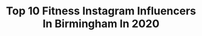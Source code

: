 ---
title: Top 10 Fitness Instagram Influencers In Birmingham In 2020
description: >-
  Find top fitness Instagram influencers in Birmingham in 2020. Most popular hashtags: #love #fitness #travel #instagood.
platform: Instagram
profiles:
  - username: "shutkeverofficial"
    fullname: >-
      Leah Shutkever | PRO. EATER
    location: "United Kingdom"
    followers: 69047
    engagement: 418
    commentsToLikes: 0.056212
    avatar: "https://scontent-amt2-1.cdninstagram.com/v/t51.2885-19/s320x320/70787071_384707028909529_6182683732730707968_n.jpg?_nc_ht=scontent-amt2-1.cdninstagram.com&_nc_ohc=l_vVLbS-V00AX81eShX&oh=b9de41fbb503849cb3804a0ef039376e&oe=5EBC317F"
    verified: false
    hashtags: "#pancakeweek, #restaurant, #notsoholy, #teamgsn"
  - username: "tabslifts"
    fullname: >-
      🌻TABS LOFTS🌻
    location: "United Kingdom"
    followers: 10751
    engagement: 1333
    commentsToLikes: 0.090203
    avatar: "https://instagram.ffuk3-1.fna.fbcdn.net/v/t51.2885-19/s320x320/67285158_642430996240609_2069337211970519040_n.jpg?_nc_ht=instagram.ffuk3-1.fna.fbcdn.net&_nc_ohc=XFV8gGYQsF4AX8-VJgT&oh=9781b9ffd64d2feac2c95a75468bc927&oe=5EAED1C4"
    verified: false
    hashtags: "#isolationadvice, #motivation, #fitnessmotivation, #crossfit"
  - username: "elizas_everyday"
    fullname: >-
      Eliza's_everyday
    location: "United Kingdom"
    followers: 15848
    engagement: 338
    commentsToLikes: 0.408472
    avatar: "https://scontent-lhr8-1.cdninstagram.com/v/t51.2885-19/s320x320/19228632_814858682000390_1406683247789735936_a.jpg?_nc_ht=scontent-lhr8-1.cdninstagram.com&_nc_ohc=sxnDR5ywYbAAX9hlhnR&oh=1921382546f1314ce2a081b4d0961e32&oe=5EB90C7C"
    verified: false
    hashtags: "#staypositive, #streetwear, #frenchiesofinstagram, #polkadots"
  - username: "peaky.blinders_shelby"
    fullname: >-
      Peaky Blinders
    location: "United Kingdom"
    followers: 10467
    engagement: 4049
    commentsToLikes: 0.003110
    avatar: "https://scontent-lhr8-1.cdninstagram.com/v/t51.2885-19/s320x320/47692483_286055055439737_6820652823349297152_n.jpg?_nc_ht=scontent-lhr8-1.cdninstagram.com&_nc_ohc=lSDm8fz1lOMAX-7rE5y&oh=3027b03fc2ab8837ec35943c8ddd2090&oe=5EBC29B8"
    verified: false
    hashtags: "#peakyblindersitalia, #quotes, #food, #love"
  - username: "russ___________"
    fullname: >-
      Eat. Sleep. Wifi. Repeat.
    location: "United Kingdom"
    followers: 9916
    engagement: 863
    commentsToLikes: 0.034652
    avatar: "https://scontent-lhr8-1.cdninstagram.com/v/t51.2885-19/s320x320/36541347_257092281719393_6905052474063716352_n.jpg?_nc_ht=scontent-lhr8-1.cdninstagram.com&_nc_ohc=PaS8TK-EZDUAX8_gbCv&oh=3f198e298a564c20b9c29bf0e9c41a2a&oe=5EB95234"
    verified: false
    hashtags: "#fuchs, #thefacup, #rashford, #crokepark"
  - username: "thekayday"
    fullname: >-
      Kulsum Bismillah
    location: "United Kingdom"
    followers: 22003
    engagement: 269
    commentsToLikes: 0.196742
    avatar: "https://scontent-lhr8-1.cdninstagram.com/v/t51.2885-19/s320x320/67908239_379781446254856_135421164951437312_n.jpg?_nc_ht=scontent-lhr8-1.cdninstagram.com&_nc_ohc=pij0FWycxzoAX_JM_-I&oh=845cc279e4dc8a46fb9d67749e54de43&oe=5EB992A3"
    verified: false
    hashtags: "#foodgram, #makeup, #giveaways, #skincare"
  - username: "independentbirmingham"
    fullname: >-
      Independent Birmingham
    location: "United Kingdom"
    followers: 29072
    engagement: 133
    commentsToLikes: 0.040289
    avatar: "https://scontent-amt2-1.cdninstagram.com/v/t51.2885-19/s320x320/40727506_261815821126721_5376969669255102464_n.jpg?_nc_ht=scontent-amt2-1.cdninstagram.com&_nc_ohc=30_DQvbbCFkAX-RfeOT&oh=b346bb555969a5a3490298b8abaf4f17&oe=5EB2A204"
    verified: false
    hashtags: "#streetfood, #indianfood, #bonehead, #museum"
  - username: "liveuptohername"
    fullname: >-
      Lexi 🎀
    location: "United Kingdom"
    followers: 16298
    engagement: 727
    commentsToLikes: 0.001623
    avatar: "https://scontent-lhr8-1.cdninstagram.com/v/t51.2885-19/s320x320/85194575_1239047979819420_4425985840300163072_n.jpg?_nc_ht=scontent-lhr8-1.cdninstagram.com&_nc_ohc=rCJCJNaQ5ZkAX-SUFdY&oh=79371c65f982e0d9050ef5ffdd5dc27d&oe=5EB3B12A"
    verified: false
    hashtags: "#mustdo, #cappuccino, #birthdaycake, #caribbean"
  - username: "mrsvmummyto3"
    fullname: >-
      Mum of 3 Little V's
    location: "United Kingdom"
    followers: 24817
    engagement: 426
    commentsToLikes: 0.077452
    avatar: "https://scontent-lhr8-1.cdninstagram.com/v/t51.2885-19/s320x320/89476744_518486832415440_5154611335371161600_n.jpg?_nc_ht=scontent-lhr8-1.cdninstagram.com&_nc_ohc=OamZF7faAtwAX-yReH9&oh=c6e0aa648b2352b74d45f0d6eac3b7dd&oe=5EBBE624"
    verified: false
    hashtags: "#gymnastics, #bespokegifts, #weather, #babyshop"
  - username: "sarahamcdonald"
    fullname: >-
      Sarah McDonald
    location: "United Kingdom"
    followers: 6480
    engagement: 792
    commentsToLikes: 0.016310
    avatar: "https://scontent-lhr8-1.cdninstagram.com/v/t51.2885-19/s320x320/27577192_232034264006829_6024961998066810880_n.jpg?_nc_ht=scontent-lhr8-1.cdninstagram.com&_nc_ohc=c1f_evQkGM8AX8IreyV&oh=158d4d635bb095f86436f73b40e1aebd&oe=5EBB3941"
    verified: false
    hashtags: "#teamnb, #goals, #race, #wegotnow"
---
